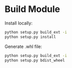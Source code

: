 Build Module
============

Install locally:
```bash
python setup.py build_ext -i
python setup.py install
```

Generate .whl file:
```bash
python setup.py build_ext -i
python setup.py bdist_wheel
```
